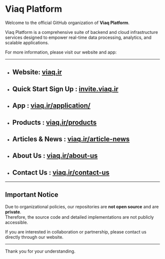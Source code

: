 # Viaq Platform

Welcome to the official GitHub organization of **Viaq Platform**.

Viaq Platform is a comprehensive suite of backend and cloud infrastructure services designed to empower real-time data processing, analytics, and scalable applications.

For more information, please visit our website and app:

  ------------
- Website: [viaq.ir](https://viaq.ir/)
  ------------
- Quick Start Sign Up : [invite.viaq.ir](https://invite.viaq.ir/)
  ------------
- App : [viaq.ir/application/](https://viaq.ir/application/)
  ------------
- Products : [viaq.ir/products](https://viaq.ir/products/)
  ------------
- Articles & News : [viaq.ir/article-news](https://viaq.ir/article-news/)
  ------------
- About Us : [viaq.ir/about-us](https://viaq.ir/about-us/)
  ------------
- Contact Us : [viaq.ir/contact-us](https://viaq.ir/contact-us/)
  ------------


---

## Important Notice

Due to organizational policies, our repositories are **not open source** and are **private**.  
Therefore, the source code and detailed implementations are not publicly accessible.

If you are interested in collaboration or partnership, please contact us directly through our website.

---

Thank you for your understanding.
